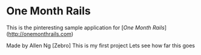 # One Month Rails

This is the pinteresting sample application for
[*One Month Rails*] (http://onemonthrails.com)

Made by Allen Ng [Zebro]
This is my first project
Lets see how far this goes